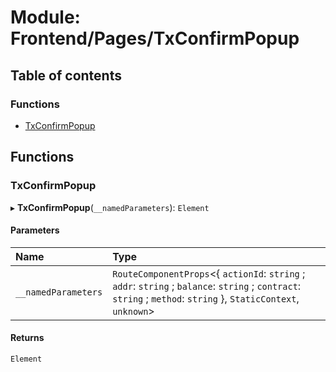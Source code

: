 # Module: Frontend/Pages/TxConfirmPopup

## Table of contents

### Functions

- [TxConfirmPopup](Frontend_Pages_TxConfirmPopup.md#txconfirmpopup)

## Functions

### TxConfirmPopup

▸ **TxConfirmPopup**(`__namedParameters`): `Element`

#### Parameters

| Name                | Type                                                                                                                                                              |
| :------------------ | :---------------------------------------------------------------------------------------------------------------------------------------------------------------- |
| `__namedParameters` | `RouteComponentProps`<{ `actionId`: `string` ; `addr`: `string` ; `balance`: `string` ; `contract`: `string` ; `method`: `string` }, `StaticContext`, `unknown`\> |

#### Returns

`Element`
